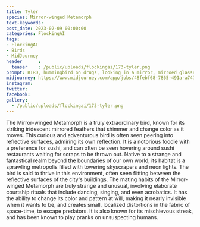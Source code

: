 ```yaml
---
title: Tyler
species: Mirror-winged Metamorph
text-keywords: 
post_date: 2023-02-09 00:00:00
categories: FlockingAI
tags:
- FlockingAI
- Birds
- MidJourney 
header      :
  teaser    : /public/uploads/flockingai/173-tyler.png
prompt: BIRD, hummingbird on drugs, looking in a mirror, mirroed glasses, exaggerate, transmetropolitan, transhumanist, gonzo
midjourney: https://www.midjourney.com/app/jobs/48febf68-7865-491a-a747-64497ec7f6c7
instagram: 
twitter: 
facebook: 
gallery: 
  - /public/uploads/flockingai/173-tyler.png
---
```


The Mirror-winged Metamorph is a truly extraordinary bird, known for its striking iridescent mirrored feathers that shimmer and change color as it moves. This curious and adventurous bird is often seen peering into reflective surfaces, admiring its own reflection. It is a notorious foodie with a preference for sushi, and can often be seen hovering around sushi restaurants waiting for scraps to be thrown out. Native to a strange and fantastical realm beyond the boundaries of our own world, its habitat is a sprawling metropolis filled with towering skyscrapers and neon lights. The bird is said to thrive in this environment, often seen flitting between the reflective surfaces of the city's buildings. The mating habits of the Mirror-winged Metamorph are truly strange and unusual, involving elaborate courtship rituals that include dancing, singing, and even acrobatics. It has the ability to change its color and pattern at will, making it nearly invisible when it wants to be, and creates small, localized distortions in the fabric of space-time, to escape predators. It is also known for its mischievous streak, and has been known to play pranks on unsuspecting humans.

